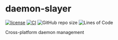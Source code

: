 # daemon-slayer

[![license](https://img.shields.io/github/license/aschey/daemon-slayer)](https://github.com/aschey/daemon-slayer/blob/main/LICENSE)
[![CI](https://github.com/aschey/daemon-slayer/actions/workflows/build.yml/badge.svg)](https://github.com/aschey/daemon-slayer/actions/workflows/build.yml)
![GitHub repo size](https://img.shields.io/github/repo-size/aschey/daemon-slayer)
![Lines of Code](https://aschey.tech/tokei/github/aschey/daemon-slayer)

Cross-platform daemon management
